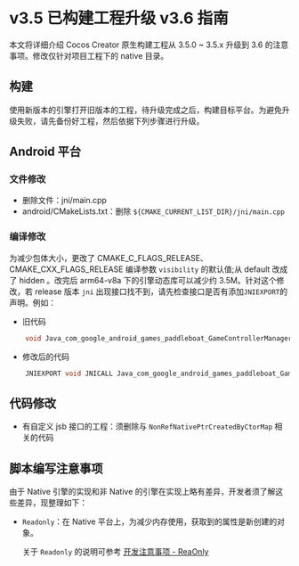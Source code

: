 # v3.5 已构建工程升级 v3.6 指南

本文将详细介绍 Cocos Creator 原生构建工程从 3.5.0 ~ 3.5.x 升级到 3.6 的注意事项。修改仅针对项目工程下的 native 目录。

## 构建

使用新版本的引擎打开旧版本的工程，待升级完成之后，构建目标平台。为避免升级失败，请先备份好工程，然后依据下列步骤进行升级。

## Android 平台

### 文件修改

- 删除文件：jni/main.cpp
- android/CMakeLists.txt：删除 `${CMAKE_CURRENT_LIST_DIR}/jni/main.cpp`

### 编译修改

为减少包体大小，更改了 CMAKE_C_FLAGS_RELEASE、CMAKE_CXX_FLAGS_RELEASE 编译参数 `visibility` 的默认值;从 default 改成了 hidden 。改完后 arm64-v8a 下的引擎动态库可以减少约 3.5M。针对这个修改，若 release 版本 `jni` 出现接口找不到，请先检查接口是否有添加`JNIEXPORT`的声明。例如：
- 旧代码
```c++
    void Java_com_google_android_games_paddleboat_GameControllerManager_onMouseConnected
```
- 修改后的代码
```c++
    JNIEXPORT void JNICALL Java_com_google_android_games_paddleboat_GameControllerManager_onMouseConnected
```

## 代码修改

- 有自定义 jsb 接口的工程：须删除与 `NonRefNativePtrCreatedByCtorMap` 相关的代码

## 脚本编写注意事项

由于 Native 引擎的实现和非 Native 的引擎在实现上略有差异，开发者须了解这些差异，现整理如下：

- `Readonly`：在 Native 平台上，为减少内存使用，获取到的属性是新创建的对象。

    关于 `Readonly` 的说明可参考 [开发注意事项 - ReaOnly](../../scripting/readonly.md#readonly)
